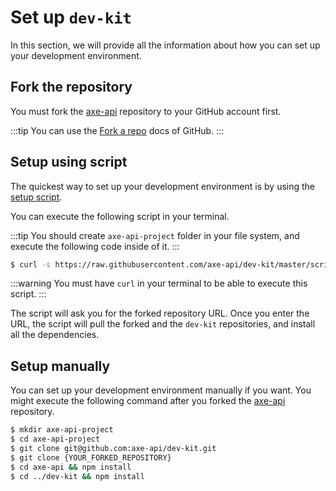 # Set up `dev-kit`

In this section, we will provide all the information about how you can set up your development environment.

## Fork the repository

You must fork the [axe-api](https://github.com/axe-api/axe-api) repository to your GitHub account first.

:::tip
You can use the [Fork a repo](https://docs.github.com/en/get-started/quickstart/fork-a-repo) docs of GitHub.
:::

## Setup using script

The quickest way to set up your development environment is by using the [setup script](https://github.com/axe-api/dev-kit/blob/master/scripts/install-dev-kit.sh).

You can execute the following script in your terminal.

:::tip
You should create `axe-api-project` folder in your file system, and execute the following code inside of it.
:::

```bash
$ curl -s https://raw.githubusercontent.com/axe-api/dev-kit/master/scripts/install-dev-kit.sh | sh
```

:::warning
You must have `curl` in your terminal to be able to execute this script.
:::

The script will ask you for the forked repository URL. Once you enter the URL, the script will pull the forked and the `dev-kit` repositories, and install all the dependencies.

## Setup manually

You can set up your development environment manually if you want. You might execute the following command after you forked the [axe-api](https://github.com/axe-api/axe-api) repository.

```bash
$ mkdir axe-api-project
$ cd axe-api-project
$ git clone git@github.com:axe-api/dev-kit.git
$ git clone {YOUR_FORKED_REPOSITORY}
$ cd axe-api && npm install
$ cd ../dev-kit && npm install
```
